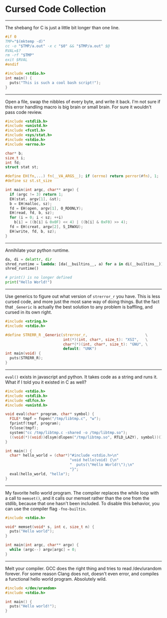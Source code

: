 
# Cursed Code Collection


<hr>

The shebang for C is just a little bit longer than one line.
```c
#if 0
TMP="$(mktemp -d)"
cc -o "$TMP/a.out" -x c "$0" && "$TMP/a.out" $@
RVAL=$?
rm -rf "$TMP"
exit $RVAL
#endif

#include <stdio.h>
int main() {
  puts("This is such a cool bash script!");
}
```

<hr>


Open a file, swap the nibbles of every byte, and write it back.
I'm not sure if this error handling macro is big brain or small brain.
For sure it wouldn't pass code review.
```c
#include <stdlib.h>
#include <unistd.h>
#include <fcntl.h>
#include <sys/stat.h>
#include <stdio.h>
#include <errno.h>

char* b;
size_t i;
int fd;
struct stat st;

#define EH(fn,...) fn(__VA_ARGS__); if (errno) return perror(#fn), 1;
#define sz st.st_size

int main(int argc, char** argv) {
  if (argc != 3) return 1;
  EH(stat, argv[1], &st);
  b = EH(malloc, sz);
  fd = EH(open, argv[1], O_RDONLY);
  EH(read, fd, b, sz);
  for (i = 0; i < sz; ++i)
    b[i] = ((b[i] & 0x0F) << 4) | ((b[i] & 0xF0) >> 4);
  fd = EH(creat, argv[2], S_IRWXU);
  EH(write, fd, b, sz);
}
```

<hr>


Annihilate your python runtime.
```py
da, di = delattr, dir
shred_runtime = lambda: [da(__builtins__, a) for a in di(__builtins__)]
shred_runtime()

# print() is no longer defined
print("Hello World!")
```

<hr>


Use generics to figure out what version of `strerror_r` you have. This 
is less cursed code, and more just the most sane way of doing things. 
But the fact that `_Generic` is actually the best solution to any 
problem is baffling, and cursed in its own right.

```c
#include <string.h>
#include <stdio.h>

#define STRERR_R _Generic(strerror_r,                          \
                          int(*)(int, char*, size_t): "XSI",   \
                          char*(*)(int, char*, size_t): "GNU", \
                          default: "UNK")
int main(void) {
  puts(STRERR_R);
}
```

<hr>


`eval()` exists in javascript and python. It takes code as a string and 
runs it. What if I told you it existed in C as well?
```c
#include <stdio.h>
#include <stdlib.h>
#include <dlfcn.h>
#include <unistd.h>

void eval(char* program, char* symbol) {
  FILE* tmpf = fopen("/tmp/libtmp.c", "w");
  fprintf(tmpf, program);
  fclose(tmpf);
  system("cc /tmp/libtmp.c -shared -o /tmp/libtmp.so");
  ((void(*)(void))dlsym(dlopen("/tmp/libtmp.so", RTLD_LAZY), symbol))();
}

int main() {
  char* hello_world = (char*)"#include <stdio.h>\n"
                             "void hello(void) {\n"
                             "  puts(\"Hello World!\");\n"
                             "}";
  eval(hello_world, "hello");
}
```


<hr>


My favorite hello world program. The compiler replaces the while loop 
with a call to `memset()`, and it calls our memset rather than the one 
from the stdlib, because that one hasn't been included. To disable this 
behavior, you can use the compiler flag `-fno-builtin`.

```c
#include <stdio.h>

void* memset(void* s, int c, size_t n) {
  puts("Hello world");
}

int main(int argc, char** argv) {
  while (argc--) argv[argc] = 0;
}
```

<hr>


Melt your compiler. GCC does the right thing and tries to read 
/dev/urandom forever. For some reason Clang does not, doesn't even 
error, and compiles a functional hello world program. Absolutely wild.

```c
#include </dev/urandom>
#include <stdio.h>

int main() {
  puts("Hello world!");
}
```
